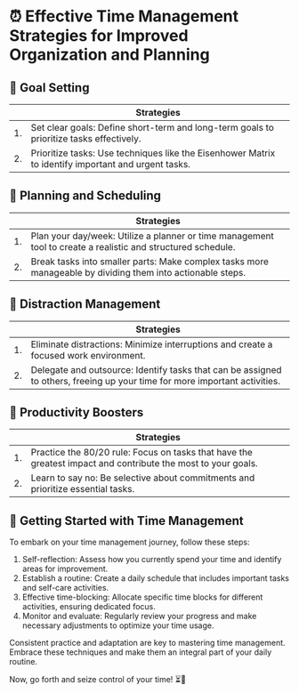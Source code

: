 # ⏰ Effective Time Management Strategies for Improved Organization and Planning

## 🎯 Goal Setting

|    | Strategies                                                               |
|----|-------------------------------------------------------------------------|
| 1. | Set clear goals: Define short-term and long-term goals to prioritize tasks effectively. |
| 2. | Prioritize tasks: Use techniques like the Eisenhower Matrix to identify important and urgent tasks. |

## 📅 Planning and Scheduling

|    | Strategies                                                               |
|----|-------------------------------------------------------------------------|
| 1. | Plan your day/week: Utilize a planner or time management tool to create a realistic and structured schedule. |
| 2. | Break tasks into smaller parts: Make complex tasks more manageable by dividing them into actionable steps. |

## 🚫 Distraction Management

|    | Strategies                                                               |
|----|-------------------------------------------------------------------------|
| 1. | Eliminate distractions: Minimize interruptions and create a focused work environment. |
| 2. | Delegate and outsource: Identify tasks that can be assigned to others, freeing up your time for more important activities. |

## 🎯 Productivity Boosters

|    | Strategies                                                               |
|----|-------------------------------------------------------------------------|
| 1. | Practice the 80/20 rule: Focus on tasks that have the greatest impact and contribute the most to your goals. |
| 2. | Learn to say no: Be selective about commitments and prioritize essential tasks. |

## 🚀 Getting Started with Time Management

To embark on your time management journey, follow these steps:

1. Self-reflection: Assess how you currently spend your time and identify areas for improvement.
2. Establish a routine: Create a daily schedule that includes important tasks and self-care activities.
3. Effective time-blocking: Allocate specific time blocks for different activities, ensuring dedicated focus.
4. Monitor and evaluate: Regularly review your progress and make necessary adjustments to optimize your time usage.

Consistent practice and adaptation are key to mastering time management. Embrace these techniques and make them an integral part of your daily routine.

Now, go forth and seize control of your time! ⏳💪
